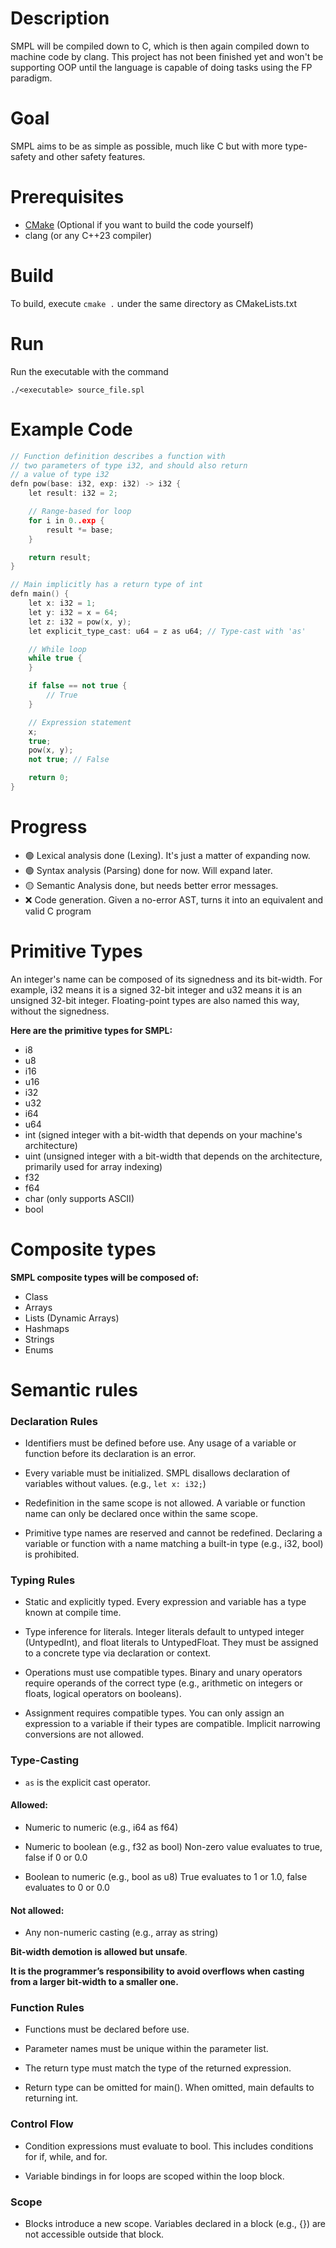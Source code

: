 # Description
SMPL will be compiled down to C, which is then again compiled down to machine code by clang.
This project has not been finished yet and won't be supporting OOP until the language is capable of doing tasks using the FP paradigm.

# Goal
SMPL aims to be as simple as possible, much like C but with more type-safety and other safety features.
# Prerequisites
- [CMake](https://cmake.org/download/) (Optional if you want to build the code yourself)
- clang (or any C++23 compiler)
# Build
To build, execute `cmake .` under the same directory as CMakeLists.txt
# Run
Run the executable with the command
```
./<executable> source_file.spl
```
# Example Code
``` C++
// Function definition describes a function with
// two parameters of type i32, and should also return
// a value of type i32
defn pow(base: i32, exp: i32) -> i32 {
    let result: i32 = 2;

    // Range-based for loop
    for i in 0..exp {
        result *= base;
    }

    return result;
}

// Main implicitly has a return type of int
defn main() {
    let x: i32 = 1;
    let y: i32 = x = 64;
    let z: i32 = pow(x, y);
    let explicit_type_cast: u64 = z as u64; // Type-cast with 'as'

    // While loop
    while true {
    }

    if false == not true {
        // True
    }

    // Expression statement
    x;
    true;
    pow(x, y);
    not true; // False

    return 0;
}
```
# Progress
- 🟢 Lexical analysis done (Lexing). It's just a matter of expanding now.
- 🟢 Syntax analysis (Parsing) done for now. Will expand later.
- 🟡 Semantic Analysis done, but needs better error messages.
- ❌ Code generation. Given a no-error AST, turns it into an equivalent and valid C program

# Primitive Types
An integer's name can be composed of its signedness and its bit-width. For example, i32 means it is a signed 32-bit integer and u32 means it is an unsigned 32-bit integer.
Floating-point types are also named this way, without the signedness.

**Here are the primitive types for SMPL:**
- i8
- u8
- i16
- u16
- i32
- u32
- i64
- u64
- int (signed integer with a bit-width that depends on your machine's architecture)
- uint (unsigned integer with a bit-width that depends on the architecture, primarily used for array indexing)
- f32
- f64
- char (only supports ASCII)
- bool
# Composite types
**SMPL composite types will be composed of:**
- Class
- Arrays
- Lists (Dynamic Arrays)
- Hashmaps
- Strings
- Enums
# Semantic rules
### Declaration Rules

- Identifiers must be defined before use.
Any usage of a variable or function before its declaration is an error.

- Every variable must be initialized. SMPL disallows declaration of variables without values. (e.g., `let x: i32;`)

- Redefinition in the same scope is not allowed.
A variable or function name can only be declared once within the same scope.

- Primitive type names are reserved and cannot be redefined.
Declaring a variable or function with a name matching a built-in type (e.g., i32, bool) is prohibited.


### Typing Rules

- Static and explicitly typed.
Every expression and variable has a type known at compile time.

- Type inference for literals.
Integer literals default to untyped integer (UntypedInt), and float literals to UntypedFloat. They must be assigned to a concrete type via declaration or context.

- Operations must use compatible types.
Binary and unary operators require operands of the correct type (e.g., arithmetic on integers or floats, logical operators on booleans).

- Assignment requires compatible types.
You can only assign an expression to a variable if their types are compatible. Implicit narrowing conversions are not allowed.


### Type-Casting

- `as` is the explicit cast operator.

#### Allowed:

- Numeric to numeric (e.g., i64 as f64)

- Numeric to boolean (e.g., f32 as bool)
Non-zero value evaluates to true, false if 0 or 0.0

- Boolean to numeric (e.g., bool as u8)
True evaluates to 1 or 1.0, false evaluates to 0 or 0.0

#### Not allowed:

- Any non-numeric casting (e.g., array as string)

**Bit-width demotion is allowed but unsafe**.

**It is the programmer’s responsibility to avoid overflows when casting from a larger bit-width to a smaller one.**

### Function Rules

- Functions must be declared before use.

- Parameter names must be unique within the parameter list.
 
- The return type must match the type of the returned expression.

- Return type can be omitted for main().
When omitted, main defaults to returning int.

### Control Flow

- Condition expressions must evaluate to bool.
This includes conditions for if, while, and for.

- Variable bindings in for loops are scoped within the loop block.


### Scope

- Blocks introduce a new scope.
Variables declared in a block (e.g., {}) are not accessible outside that block.
